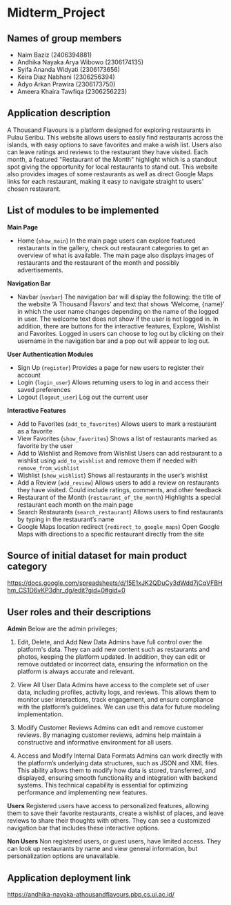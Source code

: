 # Midterm_Project


## **Names of group members**
- Naim Baziz (2406394881)
- Andhika Nayaka Arya Wibowo (2306174135)
- Syifa Ananda Widyati (2306173656)
- Keira Diaz Nabhani (2306256394)
- Adyo Arkan Prawira (2306173750)
- Ameera Khaira Tawfiqa (2306256223)


## **Application description**
A Thousand Flavours is a platform designed for exploring restaurants in Pulau Seribu. This website allows users to easily find restaurants across the islands, with easy options to save favorites and make a wish list. Users also can leave ratings and reviews to the restaurant they have visited. Each month, a featured "Restaurant of the Month" highlight which is a standout spot giving the opportunity for local restaurants to stand out. This website also provides images of some restaurants as well as direct Google Maps links for each restaurant, making it easy to navigate straight to users' chosen restaurant.


## **List of modules to be implemented**
**Main Page**
- Home (```show_main```)
In the main page users can explore featured restaurants in the gallery, check out restaurant categories to get an overview of what is available. The main page also displays images of restaurants and the restaurant of the month and possibly advertisements.


**Navigation Bar**
- Navbar (```navbar```)
The navigation bar will display the following: the title of the website ‘A Thousand Flavors’ and text that shows ‘Welcome, {name}’ in which the user name changes depending on the name of the logged in user. The welcome text does not show if the user is not logged in. In addition, there are buttons for the interactive features, Explore, Wishlist and Favorites.
Logged in users can choose to log out by clicking on their username in the navigation bar and a pop out will appear to log out.

**User Authentication Modules**
- Sign Up (```register```)
Provides a page for new users to register their account
- Login (```login_user```)
Allows returning users to log in and access their saved preferences
- Logout (```logout_user```)
Log out the current user

**Interactive Features**
- Add to Favorites (```add_to_favorites```)
Allows users to mark a restaurant as a favorite
- View Favorites (```show_favorites```)
Shows a list of restaurants marked as favorite by the user
- Add to Wishlist and Remove from Wishlist
Users can add restaurant to a wishlist using ```add_to_wishlist``` and remove them if needed with ```remove_from_wishlist```
- Wishlist (```show_wishlist```)
Shows all restaurants in the user’s wishlist
- Add a Review (```add_review```)
Allows users to add a review on restaurants they have visited. Could include ratings, comments, and other feedback
- Restaurant of the Month (```restaurant_of_the_month```)
Highlights a special restaurant each month on the main page
- Search Restaurants (```search_restaurant```)
Allows users to find restaurants by typing in the restaurant’s name
- Google Maps location redirect (```redirect_to_google_maps```)
Open Google Maps with directions to a specific restaurant directly from the site

## **Source of initial dataset for main product category**
https://docs.google.com/spreadsheets/d/15E1xJK2QDuCy3dWdd7jCqVFBHhm_CS1D6vKP3dhr_dg/edit?gid=0#gid=0


## **User roles and their descriptions**


**Admin**
Below are the admin privileges;


1. Edit, Delete, and Add New Data
Admins have full control over the platform's data. They can add new content such as restaurants and photos, keeping the platform updated. In addition, they can edit or remove outdated or incorrect data, ensuring the information on the platform is always accurate and relevant.


2. View All User Data
Admins have access to the complete set of user data, including profiles, activity logs, and reviews. This allows them to monitor user interactions, track engagement, and ensure compliance with the platform’s guidelines. We can use this data for future modeling implementation.


3. Modify Customer Reviews
Admins can edit and remove customer reviews. By managing customer reviews, admins help maintain a constructive and informative environment for all users.

4. Access and Modify Internal Data Formats
Admins can work directly with the platform’s underlying data structures, such as JSON and XML files. This ability allows them to modify how data is stored, transferred, and displayed, ensuring smooth functionality and integration with backend systems. This technical capability is essential for optimizing performance and implementing new features.


**Users**
Registered users have access to personalized features, allowing them to save their favorite restaurants, create a wishlist of places, and leave reviews to share their thoughts with others. They can see a customized navigation bar that includes these interactive options.


**Non Users**
Non registered users, or guest users, have limited access. They can look up restaurants by name and view general information, but personalization options are unavailable. 


## **Application deployment link**
https://andhika-nayaka-athousandflavours.pbp.cs.ui.ac.id/
